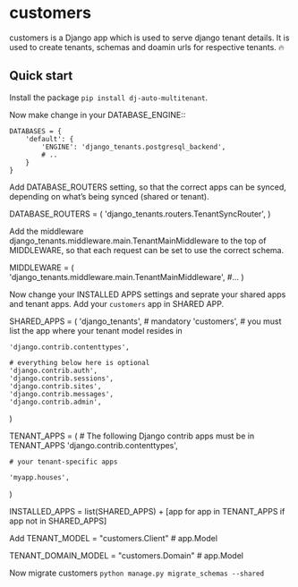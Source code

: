 
customers
=====

customers is a Django app which is used to serve django tenant details. It is used to create tenants, schemas and doamin urls for respective tenants. :fire:

Quick start
-----------
Install the package `pip install dj-auto-multitenant`.

Now make change in your DATABASE_ENGINE::

    DATABASES = {
        'default': {
            'ENGINE': 'django_tenants.postgresql_backend',
            # ..
        }
    }

Add DATABASE_ROUTERS setting, so that the correct apps can be synced, depending on what’s being synced (shared or tenant).

DATABASE_ROUTERS = (
    'django_tenants.routers.TenantSyncRouter',
)

Add the middleware django_tenants.middleware.main.TenantMainMiddleware to the top of MIDDLEWARE, so that each request can be set to use the correct schema.

MIDDLEWARE = (
    'django_tenants.middleware.main.TenantMainMiddleware',
    #...
)

Now change your INSTALLED APPS settings and seprate your shared apps and tenant apps. Add your `customers` app in SHARED APP.

SHARED_APPS = (
    'django_tenants',  # mandatory
    'customers', # you must list the app where your tenant model resides in

    'django.contrib.contenttypes',

    # everything below here is optional
    'django.contrib.auth',
    'django.contrib.sessions',
    'django.contrib.sites',
    'django.contrib.messages',
    'django.contrib.admin',
)

TENANT_APPS = (
    # The following Django contrib apps must be in TENANT_APPS
    'django.contrib.contenttypes',

    # your tenant-specific apps

    'myapp.houses',
)

INSTALLED_APPS = list(SHARED_APPS) + [app for app in TENANT_APPS if app not in SHARED_APPS]


Add TENANT_MODEL = "customers.Client" # app.Model

TENANT_DOMAIN_MODEL = "customers.Domain"  # app.Model

Now migrate customers `python manage.py migrate_schemas --shared`